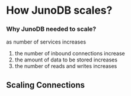 # How JunoDB scales?

### Why JunoDB needed to scale?
as number of services increases

1. the number of inbound connections increase
2. the amount of data to be stored increases
3. the number of reads and writes increases


## Scaling Connections
